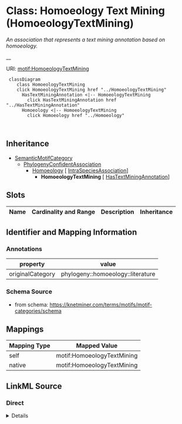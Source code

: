 

# Class: Homoeology Text Mining (HomoeologyTextMining) 


_An association that represents a text mining annotation based on homoeology._

__





URI: [motif:HomoeologyTextMining](https://knetminer.com/terms/motifs/motif-categories/HomoeologyTextMining)






```mermaid
 classDiagram
    class HomoeologyTextMining
    click HomoeologyTextMining href "../HomoeologyTextMining"
      HasTextMiningAnnotation <|-- HomoeologyTextMining
        click HasTextMiningAnnotation href "../HasTextMiningAnnotation"
      Homoeology <|-- HomoeologyTextMining
        click Homoeology href "../Homoeology"
      
      
```





## Inheritance
* [SemanticMotifCategory](SemanticMotifCategory.md)
    * [PhylogenyConfidentAssociation](PhylogenyConfidentAssociation.md)
        * [Homoeology](Homoeology.md) [ [IntraSpeciesAssociation](IntraSpeciesAssociation.md)]
            * **HomoeologyTextMining** [ [HasTextMiningAnnotation](HasTextMiningAnnotation.md)]



## Slots

| Name | Cardinality and Range | Description | Inheritance |
| ---  | --- | --- | --- |









## Identifier and Mapping Information





### Annotations

| property | value |
| --- | --- |
| originalCategory | phylogeny::homoeology::literature |




### Schema Source


* from schema: https://knetminer.com/terms/motifs/motif-categories/schema




## Mappings

| Mapping Type | Mapped Value |
| ---  | ---  |
| self | motif:HomoeologyTextMining |
| native | motif:HomoeologyTextMining |







## LinkML Source

<!-- TODO: investigate https://stackoverflow.com/questions/37606292/how-to-create-tabbed-code-blocks-in-mkdocs-or-sphinx -->

### Direct

<details>
```yaml
name: HomoeologyTextMining
annotations:
  originalCategory:
    tag: originalCategory
    value: phylogeny::homoeology::literature
description: 'An association that represents a text mining annotation based on homoeology.

  '
title: Homoeology Text Mining
notes:
- 'original category no: 3.6'
from_schema: https://knetminer.com/terms/motifs/motif-categories/schema
is_a: Homoeology
mixins:
- HasTextMiningAnnotation

```
</details>

### Induced

<details>
```yaml
name: HomoeologyTextMining
annotations:
  originalCategory:
    tag: originalCategory
    value: phylogeny::homoeology::literature
description: 'An association that represents a text mining annotation based on homoeology.

  '
title: Homoeology Text Mining
notes:
- 'original category no: 3.6'
from_schema: https://knetminer.com/terms/motifs/motif-categories/schema
is_a: Homoeology
mixins:
- HasTextMiningAnnotation

```
</details>
